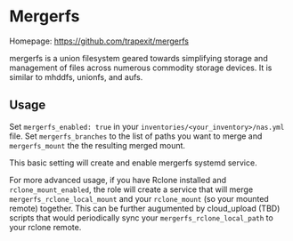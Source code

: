 # Mergerfs

Homepage: <https://github.com/trapexit/mergerfs>

mergerfs is a union filesystem geared towards simplifying storage and management of files across numerous commodity storage devices. It is similar to mhddfs, unionfs, and aufs.

## Usage

Set `mergerfs_enabled: true` in your `inventories/<your_inventory>/nas.yml` file.
Set `mergerfs_branches` to the list of paths you want to merge and `mergerfs_mount` the the resulting merged mount.

This basic setting will create and enable mergerfs systemd service.

For more advanced usage, if you have Rclone installed and `rclone_mount_enabled`, the role will create a service that will merge `mergerfs_rclone_local_mount` and your `rclone_mount` (so your mounted remote) together. This can be further augumented by cloud_upload (TBD) scripts that would periodically sync your `mergerfs_rclone_local_path` to your rclone remote.
